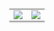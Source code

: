
<table border="0">
 <tr>
    <td>
      <img align="center" src="https://github-readme-stats.vercel.app/api?username=impshum&show_icons=true&theme=dark&hide=prs"/> 
    </td>
    <td>
      <img src="https://github-readme-stats.vercel.app/api/top-langs/?username=impshum&theme=dark&langs_count=100&layout=compact"/> 
    </td>
 </tr>
</table>
